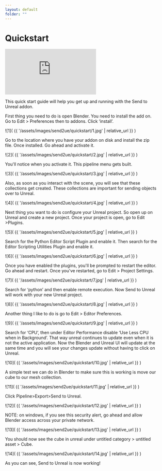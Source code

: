 ```yaml
---
layout: default
folder: ""
---
```


# Quickstart

<iframe src="https://www.youtube.com/embed/apa9EXI2KZA" frameborder="0" allow="accelerometer; autoplay; clipboard-write; encrypted-media; gyroscope; picture-in-picture" allowfullscreen></iframe>


This quick start guide will help you get up and running with the Send to Unreal addon.

First thing you need to do is open Blender. You need to install the add on. Go to Edit > Preferences then to addons. Click ‘install’.

![1]( {{ '/assets/images/send2ue/quickstart/1.jpg' | relative_url }} )

Go to the location where you have your addon on disk and install the zip file. Once installed. Go ahead and activate it.

![2]( {{ '/assets/images/send2ue/quickstart/2.jpg' | relative_url }} )

You'll notice when you activate it. This pipeline menu gets built.

![3]( {{ '/assets/images/send2ue/quickstart/3.jpg' | relative_url }} )

Also, as soon as you interact with the scene, you will see that these collections get created. These collections are important for sending objects over to Unreal.

![4]( {{ '/assets/images/send2ue/quickstart/4.jpg' | relative_url }} )

Next thing you want to do is configure your Unreal project. So open up on Unreal and create a new project. Once your project is open, go to Edit >Plugins.

![5]( {{ '/assets/images/send2ue/quickstart/5.jpg' | relative_url }} )

Search for the Python Editor Script Plugin and enable it. Then search for the Editor Scripting Utilities Plugin and enable it.

![6]( {{ '/assets/images/send2ue/quickstart/6.jpg' | relative_url }} )

Once you have enabled the plugins, you'll be prompted to restart the editor. Go ahead and restart. Once you've restarted, go to Edit > Project Settings.

![7]( {{ '/assets/images/send2ue/quickstart/7.jpg' | relative_url }} )

Search for ‘python’ and then enable remote execution. Now Send to Unreal will work with your new Unreal project.

![8]( {{ '/assets/images/send2ue/quickstart/8.jpg' | relative_url }} )

Another thing I like to do is go to Edit > Editor Preferences.

![9]( {{ '/assets/images/send2ue/quickstart/9.jpg' | relative_url }} )

Search for ‘CPU’, then under Editor Performance disable ‘Use Less CPU when in Background’.  That way unreal continues to update even when it is not the active application. Now the Blender and Unreal UI will update at the same time and you will see your changes update without having to click on Unreal.

![10]( {{ '/assets/images/send2ue/quickstart/10.jpg' | relative_url }} )

A simple test we can do in Blender to make sure this is working is move our cube to our mesh collection.

![11]( {{ '/assets/images/send2ue/quickstart/11.jpg' | relative_url }} )

Click Pipeline>Export>Send to Unreal.

![12]( {{ '/assets/images/send2ue/quickstart/12.jpg' | relative_url }} )

NOTE: on windows, if you see this security alert, go ahead and allow Blender access across your private network.

![13]( {{ '/assets/images/send2ue/quickstart/13.jpg' | relative_url }} )

You should now see the cube in unreal under untitled category > untitled asset > Cube.

![14]( {{ '/assets/images/send2ue/quickstart/14.jpg' | relative_url }} )

As you can see, Send to Unreal is now working!